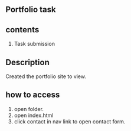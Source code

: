 ## Portfolio task

## contents
1. Task submission

## Description
Created the portfolio site to view.

## how to access
1. open folder.
2. open index.html
3. click contact in nav link to open contact form.